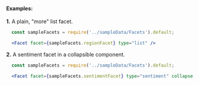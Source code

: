 #### Examples:

__1.__ A plain, "more" list facet.

```jsx
  const sampleFacets = require('../sampleData/Facets').default;

  <Facet facet={sampleFacets.regionFacet} type="list" />
```

__2.__ A sentiment facet in a collapsible component.

```jsx
  const sampleFacets = require('../sampleData/Facets').default;

  <Facet facet={sampleFacets.sentimentFacet} type="sentiment" collapse />
```
